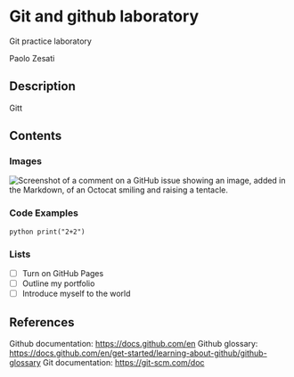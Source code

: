 # Git and github laboratory

Git practice laboratory

Paolo Zesati

## Description
Gitt

## Contents

### Images

![Screenshot of a comment on a GitHub issue showing an image, added in the Markdown, 
of an Octocat smiling and raising a tentacle.](https://myoctocat.com/assets/images/base-octocat.svg)

### Code Examples 

```python print("2+2") ```

### Lists

- [ ] Turn on GitHub Pages
- [ ] Outline my portfolio
- [ ] Introduce myself to the world

## References

Github documentation: https://docs.github.com/en
Github glossary: https://docs.github.com/en/get-started/learning-about-github/github-glossary
Git documentation: https://git-scm.com/doc
